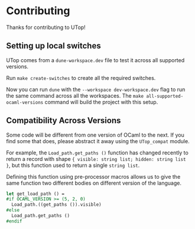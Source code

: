 # Contributing

Thanks for contributing to UTop!

## Setting up local switches

UTop comes from a `dune-workspace.dev` file to test it across all supported
versions.

Run `make create-switches` to create all the required switches.

Now you can run `dune` with the `--workspace dev-workspace.dev` flag to run
the same command across all the workspaces. The `make
all-supported-ocaml-versions` command will build the project with this setup.

## Compatibility Across Versions

Some code will be different from one version of OCaml to the next. If you find
some that does, please abstract it away using the `UTop_compat` module.

For example, the `Load_path.get_paths ()` function has changed recently to
return a record with shape `{ visible: string list; hidden: string list }`, but
this function used to return a single `string list`.

Defining this function using pre-processor macros allows us to give the same
function two different bodies on different version of the language.

```ocaml
let get_load_path () =
#if OCAML_VERSION >= (5, 2, 0)
  Load_path.((get_paths ()).visible)
#else
  Load_path.get_paths ()
#endif
```
